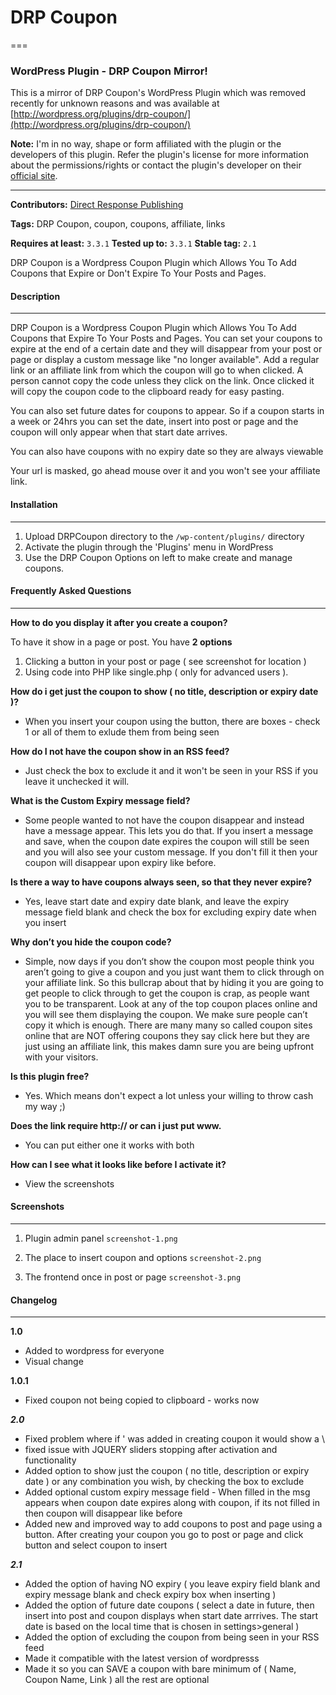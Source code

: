 # DRP Coupon #
===
### WordPress Plugin - DRP Coupon Mirror! ###

This is a mirror of DRP Coupon's WordPress Plugin which was removed recently for unknown reasons and was available at [http://wordpress.org/plugins/drp-coupon/](http://wordpress.org/plugins/drp-coupon/)

**Note:** I'm in no way, shape or form affiliated with the plugin or the developers of this plugin. Refer the plugin's license for more information about the permissions/rights or contact the plugin's developer on their [official site](http://www.directresponsepublishing.com).

---
**Contributors:** [Direct Response Publishing](http://www.directresponsepublishing.com)

**Tags:** DRP Coupon, coupon, coupons, affiliate, links

**Requires at least:** `3.3.1`
**Tested up to:** `3.3.1`
**Stable tag:** `2.1`

DRP Coupon is a Wordpress Coupon Plugin which Allows You To Add Coupons that Expire or Don't Expire To Your Posts and Pages.

#### Description ####
---
DRP Coupon is a Wordpress Coupon Plugin which Allows You To Add Coupons that Expire To Your Posts and Pages. You can set your coupons to expire at the end of a certain date and they will disappear from your post or page or display a custom message like "no longer available". Add a regular link or an affiliate link from which the coupon will go to when clicked. A person cannot copy the code unless they click on the link. Once clicked it will copy the coupon code to the clipboard ready for easy pasting.

You can also set future dates for coupons to appear. So if a coupon starts in a week or 24hrs you can set the date, insert into post or page and the coupon will only appear when that start date arrives.

You can also have coupons with no expiry date so they are always viewable

Your url is masked, go ahead mouse over it and you won't see your affiliate link.

#### Installation ####
---

1. Upload DRPCoupon directory to the `/wp-content/plugins/` directory
2. Activate the plugin through the 'Plugins' menu in WordPress
3. Use the DRP Coupon Options on left to make create and manage coupons.

#### Frequently Asked Questions ####
---
**How to do you display it after you create a coupon?**

 To have it show in a page or post.  You have **2 options**

1. Clicking a button in your post or page ( see screenshot for location )
2. Using code into PHP like single.php ( only for advanced users ).


**How do i get just the coupon to show ( no title, description or expiry date )?**

- When you insert your coupon using the button, there are boxes - check 1 or all of them to exlude them from being seen

**How do I not have the coupon show in an RSS feed?**

- Just check the box to exclude it and it won't be seen in your RSS if you leave it unchecked it will.

**What is the Custom Expiry message field?**

- Some people wanted to not have the coupon disappear and instead have a message appear. This lets you do that. If you insert a message and save, when the coupon date expires the coupon will still be seen and you will also see your custom message. If you don't fill it then your coupon will disappear upon expiry like before.

**Is there a way to have coupons always seen, so that they never expire?**

- Yes, leave start date and expiry date blank, and leave the expiry message field blank and check the box for excluding expiry date when you insert

**Why don’t you hide the coupon code?**

- Simple, now days if you don’t show the coupon most people think you aren’t going to give a coupon and you just want them to click through on your affiliate link. So this bullcrap about that by hiding it you are going to get people to click through to get the coupon is crap, as people want you to be transparent. Look at any of the top coupon places online and you will see them displaying the coupon. We make sure people can’t copy it which is enough. There are many many so called coupon sites online that are NOT offering coupons they say click here but they are just using an affiliate link, this makes damn sure you are being upfront with your visitors. 


**Is this plugin free?**

- Yes. Which means don't expect a lot unless your willing to throw cash my way ;)

**Does the link require http:// or can i just put www.**

- You can put either one it works with both

**How can I see what it looks like before I activate it?**

- View the screenshots

#### Screenshots ####
---
1. Plugin admin panel `screenshot-1.png`

2. The place to insert coupon and options `screenshot-2.png`

3. The frontend once in post or page `screenshot-3.png`

#### Changelog ####
---
**1.0**  

* Added to wordpress for everyone
* Visual change

**1.0.1**

* Fixed coupon not being copied to clipboard - works now


***2.0***

* Fixed problem where if ' was added in creating coupon it would show a \
* fixed issue with JQUERY sliders stopping after activation and functionality
* Added option to show just the coupon ( no title, description or expiry date ) or any combination you wish, by checking the box to exclude
* Added optional custom expiry message field - When filled in the msg appears when coupon date expires along with coupon, if its not filled in then coupon will disappear like before
* Added new and improved way to add coupons to post and page using a button. After creating your coupon you go to post or page and click button and select coupon to insert

***2.1***

* Added the option of having NO expiry ( you leave expiry field blank and expiry message blank and check expiry box when inserting )
* Added the option of future date coupons ( select a date in future, then insert into post and coupon displays when start date arrrives. The start date is based on the local time that is chosen in settings>general )
* Added the option of excluding the coupon from being seen in your RSS feed
* Made it compatible with the latest version of wordpresss
* Made it so you can SAVE a coupon with bare minimum of ( Name, Coupon Name, Link ) all the rest are optional